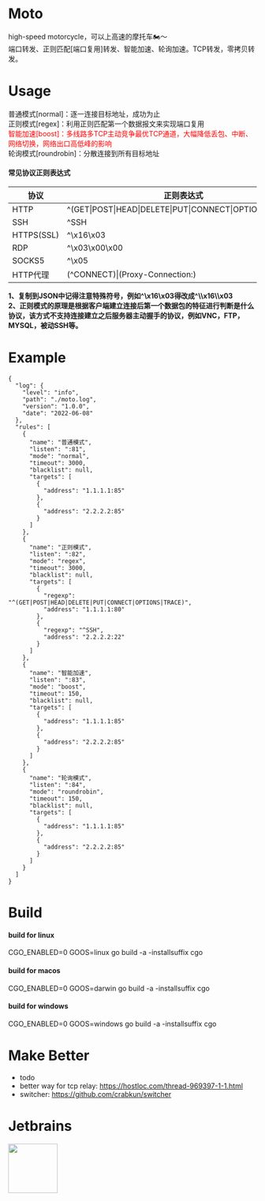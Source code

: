 # Moto
high-speed motorcycle，可以上高速的摩托车🏍️～    
端口转发、正则匹配[端口复用]转发、智能加速、轮询加速。TCP转发，零拷贝转发。    

# Usage    
普通模式[normal]：逐一连接目标地址，成功为止       
正则模式[regex]：利用正则匹配第一个数据报文来实现端口复用      
<font color="red">智能加速[boost]：多线路多TCP主动竞争最优TCP通道，大幅降低丢包、中断、网络切换，网络出口高低峰的影响</font>     
轮询模式[roundrobin]：分散连接到所有目标地址    

#### 常见协议正则表达式      
|协议|正则表达式|
| --- | ---|
|HTTP|^(GET\|POST\|HEAD\|DELETE\|PUT\|CONNECT\|OPTIONS\|TRACE)|
|SSH|^SSH|
|HTTPS(SSL)|^\x16\x03|
|RDP|^\x03\x00\x00|
|SOCKS5|^\x05|
|HTTP代理|(^CONNECT)\|(Proxy-Connection:)|

**1、复制到JSON中记得注意特殊符号，例如^\\x16\\x03得改成^\\\\x16\\\\x03**     
**2、正则模式的原理是根据客户端建立连接后第一个数据包的特征进行判断是什么协议，该方式不支持连接建立之后服务器主动握手的协议，例如VNC，FTP，MYSQL，被动SSH等。**

# Example    
```
{
  "log": {
    "level": "info",
    "path": "./moto.log",
    "version": "1.0.0",
    "date": "2022-06-08"
  },
  "rules": [
    {
      "name": "普通模式",
      "listen": ":81",
      "mode": "normal",
      "timeout": 3000,
      "blacklist": null,
      "targets": [
        {
          "address": "1.1.1.1:85"
        },
        {
          "address": "2.2.2.2:85"
        }
      ]
    },
    {
      "name": "正则模式",
      "listen": ":82",
      "mode": "regex",
      "timeout": 3000,
      "blacklist": null,
      "targets": [
        {
          "regexp": "^(GET|POST|HEAD|DELETE|PUT|CONNECT|OPTIONS|TRACE)",
          "address": "1.1.1.1:80"
        },
        {
          "regexp": "^SSH",
          "address": "2.2.2.2:22"
        }
      ]
    },
    {
      "name": "智能加速",
      "listen": ":83",
      "mode": "boost",
      "timeout": 150,
      "blacklist": null,
      "targets": [
        {
          "address": "1.1.1.1:85"
        },
        {
          "address": "2.2.2.2:85"
        }
      ]
    },
    {
      "name": "轮询模式",
      "listen": ":84",
      "mode": "roundrobin",
      "timeout": 150,
      "blacklist": null,
      "targets": [
        {
          "address": "1.1.1.1:85"
        },
        {
          "address": "2.2.2.2:85"
        }
      ]
    }
  ]
}
```


# Build    
#### build for linux    

CGO_ENABLED=0 GOOS=linux go build -a -installsuffix cgo   

#### build for macos

CGO_ENABLED=0 GOOS=darwin go build -a -installsuffix cgo

#### build for windows 

CGO_ENABLED=0 GOOS=windows go build -a -installsuffix cgo    

# Make Better        

* todo
* better way for tcp relay: https://hostloc.com/thread-969397-1-1.html
* switcher: https://github.com/crabkun/switcher

# Jetbrains    

<a href="https://www.jetbrains.com/?from=cppla"><img src="https://resources.jetbrains.com/storage/products/company/brand/logos/jb_square.png" width="100px"></a>
